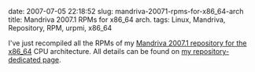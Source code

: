 date: 2007-07-05 22:18:52
slug: mandriva-20071-rpms-for-x86_64-arch
title: Mandriva 2007.1 RPMs for x86_64 arch.
tags: Linux, Mandriva, Repository, RPM, urpmi, x86_64

I've just recompiled all the RPMs of my [Mandriva 2007.1 repository for the x86_64](http://kevin.deldycke.com/static/repository/mandriva/2007.1/x86_64) CPU architecture. All details can be found on [my repository-dedicated page](http://kevin.deldycke.com/mandriva-rpm-repository/).
